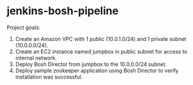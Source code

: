 # jenkins-bosh-pipeline

Project goals:

1. Create an Amazon VPC with 1 public (10.0.1.0/24) and 1 private subnet (10.0.0.0/24).
2. Create an EC2 instance named jumpbox in public subnet for access to internal network.
3. Deploy Bosh Director from jumpbox to the 10.0.0.0/24 subnet.
4. Deploy sample zookeeper application using Bosh Director to verify installation was successful.
